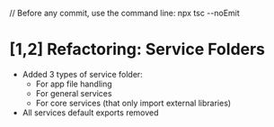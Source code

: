 // Before any commit, use the command line: npx tsc --noEmit

# [1,2] Refactoring: Service Folders

- Added 3 types of service folder:
  - For app file handling
  - For general services
  - For core services (that only import external libraries)
- All services default exports removed
